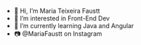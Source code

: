 - 👋 Hi, I’m Maria Teixeira Faustt          
- 👀 I’m interested in Front-End Dev 
- 🌱 I’m currently learning Java and Angular
- 📷 @MariaFaustt on Instagram     

<!---
MariaLTN/MariaLTN is a ✨ special ✨ repository because its `README.md` (this file) appears on your GitHub profile.
You can click the Preview link to take a look at your changes.
--->
